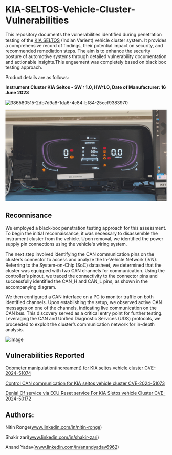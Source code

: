 # KIA-SELTOS-Vehicle-Cluster-Vulnerabilities
This repository documents the vulnerabilities identified during penetration testing of the [KIA SELTOS](https://en.wikipedia.org/wiki/Kia_Seltos) (Indian Varient) vehicle cluster system. It provides a comprehensive record of findings, their potential impact on security, and recommended remediation steps. The aim is to enhance the security posture of automotive systems through detailed vulnerability documentation and actionable insights.This engaement was completely based on black box testing approach.

Product details are as follows:

**Instrument Cluster KIA Seltos - SW : 1.0, HW:1.0, Date of Manufacturer: 16 June 2023**

<img width="1133" alt="386580515-2db7d9a8-1da6-4c84-bf84-25ecf9383970" src="https://github.com/user-attachments/assets/efd75017-2070-448b-8d5b-b03c485a6209">

![](https://github.com/nitinronge91/KIA-SELTOS-Cluster-Vulnerabilities/blob/198ca874bdaa652c88cb27cdaefbd4cace707c32/Cluster_KIA.gif)

## Reconnisance
We employed a black-box penetration testing approach for this assessment. To begin the initial reconnaissance, it was necessary to disassemble the instrument cluster from the vehicle. Upon removal, we identified the power supply pin connections using the vehicle's wiring system.

The next step involved identifying the CAN communication pins on the cluster’s connector to access and analyze the In-Vehicle Network (IVN). Referring to the System-on-Chip (SoC) datasheet, we determined that the cluster was equipped with two CAN channels for communication. Using the controller’s pinout, we traced the connectivity to the connector pins and successfully identified the CAN_H and CAN_L pins, as shown in the accompanying diagram.

We then configured a CAN interface on a PC to monitor traffic on both identified channels. Upon establishing the setup, we observed active CAN messages on one of the channels, indicating live communication on the CAN bus.
This discovery served as a critical entry point for further testing. Leveraging the CAN and Unified Diagnostic Services (UDS) protocols, we proceeded to exploit the cluster’s communication network for in-depth analysis.

![image](https://github.com/user-attachments/assets/d37bec7a-34c5-4a93-af0a-d8e679df475a)




## Vulnerabilities Reported

 [Odometer manipulation(increament) for KIA seltos vehicle cluster CVE-2024-51074](https://github.com/nitinronge91/KIA-SELTOS-Cluster-Vulnerabilities/blob/0446f6fe6299eb39310e996c73d5513e70d76353/CVE/Odometer%20Manipulation(Increase)%20for%20KIA%20SELTOS%20Cluster%20CVE-2024-51074.md)

 [Control CAN communication for KIA seltos vehicle cluster CVE-2024-51073](https://github.com/nitinronge91/KIA-SELTOS-Cluster-Vulnerabilities/blob/3755e3f692dce5b1ab06de2d04a2433c907ab21c/CVE/Control%20CAN%20communication%20for%20KIA%20SELTOS%20Cluster%20CVE-2024-51073.md)

 [Denial Of service via ECU Reset service For KIA Sletos vehicle Cluster CVE-2024-50172](https://github.com/nitinronge91/KIA-SELTOS-Cluster-Vulnerabilities/blob/628b1550f0093f79380929074b6a5e6ca6f2d04b/CVE/Denial%20of%20Service%20via%20ECU%20Reset%20Service%20For%20KIA%20SELTOS%20CVE-2024-51072.md)

     
## Authors:
   Nitin Ronge(www.linkedin.com/in/nitin-ronge)
   
   Shakir zari(www.linkedin.com/in/shakir-zari)
  
   Anand Yadav(www.linkedin.com/in/anandyadav6962)
   

 


